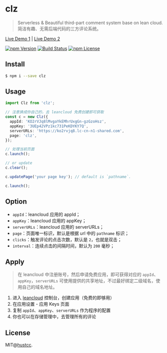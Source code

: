 # clz

> Serverless & Beautiful third-part comment system base on lean cloud. 简洁有趣、无需后端代码的三方评论系统。

[Live Demo 1](https://atool.vip/corevalue/) | [Live Demo 2](https://git.hust.cc/clz)

[![npm Version](https://img.shields.io/npm/v/clz.svg)](https://www.npmjs.com/package/clz)
[![Build Status](https://github.com/hustcc/clz/workflows/build/badge.svg)](https://github.com/hustcc/clz/actions)
[![npm License](https://img.shields.io/npm/l/clz.svg)](https://www.npmjs.com/package/clz)


## Install

```bash
$ npm i --save clz
```


## Usage

```ts
import Clz from 'clz';

// 注意换成你自己的，去 leancloud 免费创建即可获取
const c = new Clz({
  appId: 'KO2rVJq8lMvgaYkEMhrUxgGn-gzGzoHsz',
  appKey: '3UEp42VPz1kc731PeKDYKY7Q',
  serverURLs: 'https://ko2rvjq8.lc-cn-n1-shared.com',
  page: 'clz',
});

// 处理当前页面
c.launch();

// or update 
c.clear();

c.updatePage('your page key'); // default is `pathname`.

c.launch();
```


## Option

 - `appId`：leancloud 应用的 appId；
 - `appKey`：leancloud 应用的 appKey；
 - `serverURLs`：leancloud 应用的 serverURLs；
 - `page`：页面唯一标识，默认是根据 url 中的 `pathname` 标识；
 - `clicks`：触发评论的点击次数，默认是 `2`，也就是双击；
 - `interval`：连续点击的间隔时间，默认为 `200` 毫秒；


## Apply

> 在 leancloud 中注册账号，然后申请免费应用，即可获得对应的 `appId`、`appKey`，`serverURLs` 可使用提供的共享地址，不过最好绑定二级域名，使用自己的域名地址。

1. 进入 [leancloud](https://leancloud.cn/dashboard/applist.html#/apps) 控制台，创建应用（免费的即够用）
2. 在应用设置 - 应用 Keys 页面
3. 复制 `appId`、`appKey`、`serverURLs` 作为程序的配置
4. 你也可以在存储管理中，去管理所有的评论



## License

MIT@[hustcc](https://github.com/hustcc).
